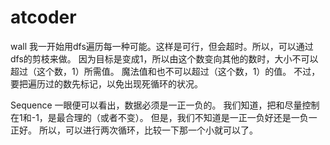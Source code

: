 # atcoder
wall
我一开始用dfs遍历每一种可能。这样是可行，但会超时。所以，可以通过dfs的剪枝来做。
因为目标是变成1，所以由这个数变向其他的数时，大小不可以超过（这个数，1）所需值。
魔法值和也不可以超过（这个数，1）的值。
不过，要把遍历过的数先标记，以免出现死循环的状况。

Sequence
一眼便可以看出，数据必须是一正一负的。
我们知道，把和尽量控制在1和-1，是最合理的（或者不变）。
但是，我们不知道是一正一负好还是一负一正好。
所以，可以进行两次循环，比较一下那一个小就可以了。
